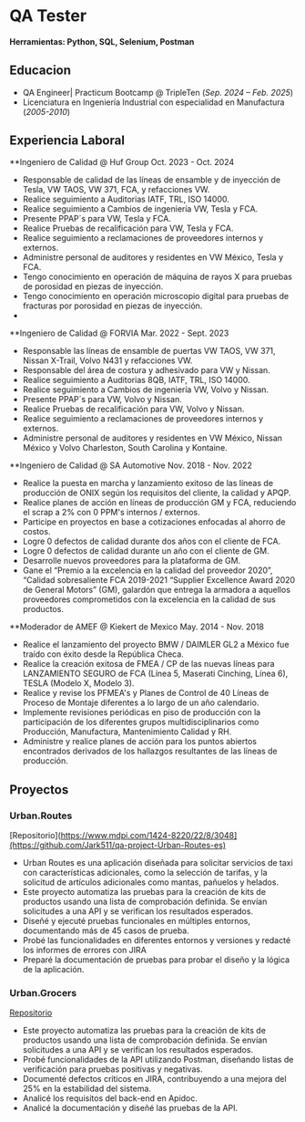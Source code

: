 # QA Tester


#### Herramientas: Python, SQL, Selenium, Postman

## Educacion
- QA Engineer| Practicum Bootcamp @ TripleTen (_Sep. 2024 – Feb. 2025_)								       		
- Licenciatura en Ingeniería Industrial con especialidad en Manufactura (_2005-2010_)	 			        		


## Experiencia Laboral
**Ingeniero de Calidad @ Huf Group 
Oct. 2023 - Oct. 2024 
-	Responsable de calidad de las líneas de ensamble y de inyección de Tesla, VW TAOS, VW 371, FCA, y refacciones VW.
-	Realice seguimiento a Auditorias IATF, TRL, ISO 14000.
-	Realice seguimiento a Cambios de ingeniería VW, Tesla y FCA.
-	Presente PPAP´s para VW, Tesla y FCA.
-	Realice Pruebas de recalificación para VW, Tesla y FCA.
-	Realice seguimiento a reclamaciones de proveedores internos y externos.
-	Administre personal de auditores y residentes en VW México, Tesla y FCA.
-	Tengo conocimiento en operación de máquina de rayos X para pruebas de porosidad en piezas de inyección.
-	Tengo conocimiento en operación microscopio digital para pruebas de fracturas por porosidad en piezas de inyección.
-	
**Ingeniero de Calidad @ FORVIA 
Mar. 2022 - Sept. 2023 
-	Responsable las líneas de ensamble de puertas VW TAOS, VW 371, Nissan X-Trail, Volvo N431 y refacciones VW.
-	Responsable del área de costura y adhesivado para VW y Nissan. 
-	Realice seguimiento a Auditorias 8QB, IATF, TRL, ISO 14000.
-	Realice seguimiento a Cambios de ingeniería VW, Volvo y Nissan.
-	Presente PPAP´s para VW, Volvo y Nissan.
-	Realice Pruebas de recalificación para VW, Volvo y Nissan.
-	Realice seguimiento a reclamaciones de proveedores internos y externos.
-	Administre personal de auditores y residentes en VW México, Nissan México y Volvo Charleston, South Carolina y Kontaine.

**Ingeniero de Calidad @ SA Automotive 
Nov. 2018 - Nov. 2022 
-	Realice la puesta en marcha y lanzamiento exitoso de las líneas de producción de ONIX según los requisitos del cliente, la calidad y APQP.
-	Realice planes de acción en líneas de producción GM y FCA, reduciendo el scrap a 2% con 0 PPM's internos / externos.
-	Participe en proyectos en base a cotizaciones enfocadas al ahorro de costos.
-	Logre 0 defectos de calidad durante dos años con el cliente de FCA.
-	Logre 0 defectos de calidad durante un año con el cliente de GM.
-	Desarrolle nuevos proveedores para la plataforma de GM.
-	Gane el “Premio a la excelencia en la calidad del proveedor 2020”, “Calidad sobresaliente FCA 2019-2021
“Supplier Excellence Award 2020 de General Motors” (GM), galardón que entrega la armadora a aquellos proveedores comprometidos con la excelencia en la calidad de sus productos.

 **Moderador de AMEF @ Kiekert de Mexico 
 May. 2014 - Nov. 2018 
-	Realice el lanzamiento del proyecto BMW / DAIMLER GL2 a México fue traído con éxito desde la República Checa.
-	Realice la creación exitosa de FMEA / CP de las nuevas líneas para LANZAMIENTO SEGURO de FCA (Línea 5, Maserati Cinching, Línea 6), TESLA (Modelo X, Modelo 3).
-	Realice y revise los PFMEA's y Planes de Control de 40 Líneas de Proceso de Montaje diferentes a lo largo de un año calendario.
-	Implemente revisiones periódicas en piso de producción con la participación de los diferentes grupos multidisciplinarios como Producción, Manufactura, Mantenimiento Calidad y RH.
-	Administre y realice planes de acción para los puntos abiertos encontrados derivados de los hallazgos resultantes de las líneas de producción.


## Proyectos
### Urban.Routes
[Repositorio](https://www.mdpi.com/1424-8220/22/8/3048](https://github.com/Jark511/qa-project-Urban-Routes-es)

-	Urban Routes es una aplicación diseñada para solicitar servicios de taxi con características adicionales, como la selección de tarifas, y la solicitud de artículos adicionales como mantas, pañuelos y helados.
-	Este proyecto automatiza las pruebas para la creación de kits de productos usando una lista de comprobación definida. Se envían solicitudes a una API y se verifican los resultados esperados.
-	Diseñé y ejecuté pruebas funcionales en múltiples entornos, documentando más de 45 casos de prueba.
-	Probé las funcionalidades en diferentes entornos y versiones y redacté los informes de errores con JIRA
-	Preparé la documentación de pruebas para probar el diseño y la lógica de la aplicación.

### Urban.Grocers
[Repositorio](https://github.com/Jark511/qa-project-Urban-Grocers-app-es)

-	Este proyecto automatiza las pruebas para la creación de kits de productos usando una lista de comprobación definida. Se envían solicitudes a una API y se verifican los resultados esperados.
-	Probé funcionalidades de la API utilizando Postman, diseñando listas de verificación para pruebas positivas y negativas.
-	Documenté defectos críticos en JIRA, contribuyendo a una mejora del 25% en la estabilidad del sistema.
-	Analicé los requisitos del back-end en Apidoc. 
-	Analicé la documentación y diseñé las pruebas de la API.
  




